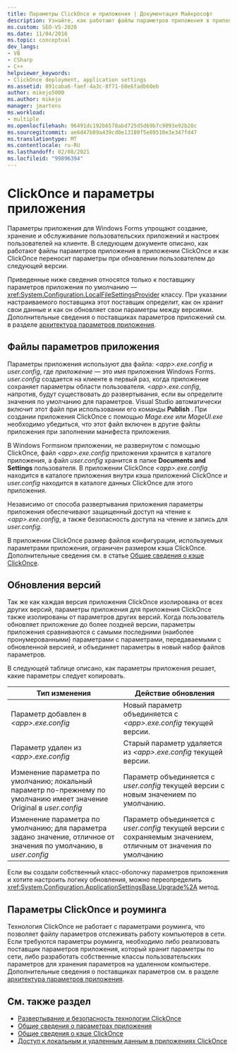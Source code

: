 ```yaml
---
title: Параметры ClickOnce и приложения | Документация Майкрософт
description: Узнайте, как работают файлы параметров приложения в приложении ClickOnce и как ClickOnce переносит параметры при обновлении пользователем до следующей версии.
ms.custom: SEO-VS-2020
ms.date: 11/04/2016
ms.topic: conceptual
dev_langs:
- VB
- CSharp
- C++
helpviewer_keywords:
- ClickOnce deployment, application settings
ms.assetid: 891caba6-faef-4a3c-8f71-60e6fadb60eb
author: mikejo5000
ms.author: mikejo
manager: jmartens
ms.workload:
- multiple
ms.openlocfilehash: 96491dc192b6578abd725d5d69b7c9093e92b20c
ms.sourcegitcommit: ae6d47b09a439cd0e13180f5e89510e3e347fd47
ms.translationtype: MT
ms.contentlocale: ru-RU
ms.lasthandoff: 02/08/2021
ms.locfileid: "99896394"
---
```

# <a name="clickonce-and-application-settings"></a>ClickOnce и параметры приложения
Параметры приложения для Windows Forms упрощают создание, хранение и обслуживание пользовательских приложений и настроек пользователей на клиенте. В следующем документе описано, как работают файлы параметров приложения в приложении ClickOnce и как ClickOnce переносит параметры при обновлении пользователем до следующей версии.

 Приведенные ниже сведения относятся только к поставщику параметров приложения по умолчанию — <xref:System.Configuration.LocalFileSettingsProvider> классу. При указании настраиваемого поставщика этот поставщик определит, как он хранит свои данные и как он обновляет свои параметры между версиями. Дополнительные сведения о поставщиках параметров приложений см. в разделе [архитектура параметров приложения](/dotnet/framework/winforms/advanced/application-settings-architecture).

## <a name="application-settings-files"></a>Файлы параметров приложения
 Параметры приложения используют два файла: *\<app>.exe.config* и *user.config*, где *приложение* — это имя приложения Windows Forms. *user.config* создается на клиенте в первый раз, когда приложение сохраняет параметры области пользователя. *\<app>.exe.config*, напротив, будут существовать до развертывания, если вы определите значения по умолчанию для параметров. Visual Studio автоматически включит этот файл при использовании его команды **Publish** . При создании приложения ClickOnce с помощью *Mage.exe* или *MageUI.exe* необходимо убедиться, что этот файл включен в другие файлы приложения при заполнении манифеста приложения.

 В Windows Formsном приложении, не развернутом с помощью ClickOnce, файл *\<app>.exe.config* приложения хранится в каталоге приложения, а файл *user.config* хранится в папке **Documents and Settings** пользователя. В приложении ClickOnce *\<app>.exe.config* находится в каталоге приложения внутри кэша приложений ClickOnce и *user.config* находится в каталоге данных ClickOnce для этого приложения.

 Независимо от способа развертывания приложения параметры приложения обеспечивают защищенный доступ на чтение к *\<app>.exe.config*, а также безопасность доступа на чтение и запись для *user.config*.

 В приложении ClickOnce размер файлов конфигурации, используемых параметрами приложения, ограничен размером кэша ClickOnce. Дополнительные сведения см. в статье [Общие сведения о кэше ClickOnce](../deployment/clickonce-cache-overview.md).

## <a name="version-upgrades"></a>Обновления версий
 Так же как каждая версия приложения ClickOnce изолирована от всех других версий, параметры приложения для приложения ClickOnce также изолированы от параметров других версий. Когда пользователь обновляет приложение до более поздней версии, параметры приложения сравниваются с самыми последними (наиболее пронумерованными) параметрами с параметрами, передаваемыми с обновленной версией, и объединяет параметры в новый набор файлов параметров.

 В следующей таблице описано, как параметры приложения решает, какие параметры следует копировать.

|Тип изменения|Действие обновления|
|--------------------|--------------------|
|Параметр добавлен в *\<app>.exe.config*|Новый параметр объединяется с *\<app>.exe.config* текущей версии.|
|Параметр удален из *\<app>.exe.config*|Старый параметр удаляется из *\<app>.exe.config* текущей версии.|
|Изменение параметра по умолчанию; локальный параметр по-прежнему по умолчанию имеет значение Original в *user.config*|Параметр объединяется с *user.config* текущей версии с новым значением по умолчанию.|
|Изменение параметра по умолчанию; для параметра задано значение, отличное от значения по умолчанию, в *user.config*|Параметр объединяется с *user.config* текущей версии с сохраняемым значением, отличным от значения по умолчанию|

Если вы создали собственный класс-оболочку параметров приложения и хотите настроить логику обновления, можно переопределить <xref:System.Configuration.ApplicationSettingsBase.Upgrade%2A> метод.

## <a name="clickonce-and-roaming-settings"></a>Параметры ClickOnce и роуминга
 Технология ClickOnce не работает с параметрами роуминга, что позволяет файлу параметров отслеживать работу компьютеров в сети. Если требуются параметры роуминга, необходимо либо реализовать поставщик параметров приложения, который хранит параметры по сети, либо разработать собственные классы пользовательских параметров для хранения параметров на удаленном компьютере. Дополнительные сведения о поставщиках параметров см. в разделе [архитектура параметров приложения](/dotnet/framework/winforms/advanced/application-settings-architecture).

## <a name="see-also"></a>См. также раздел
- [Развертывание и безопасность технологии ClickOnce](../deployment/clickonce-security-and-deployment.md)
- [Общие сведения о параметрах приложения](/dotnet/framework/winforms/advanced/application-settings-overview)
- [Общие сведения о кэше ClickOnce](../deployment/clickonce-cache-overview.md)
- [Доступ к локальным и удаленным данным в приложениях ClickOnce](../deployment/accessing-local-and-remote-data-in-clickonce-applications.md)